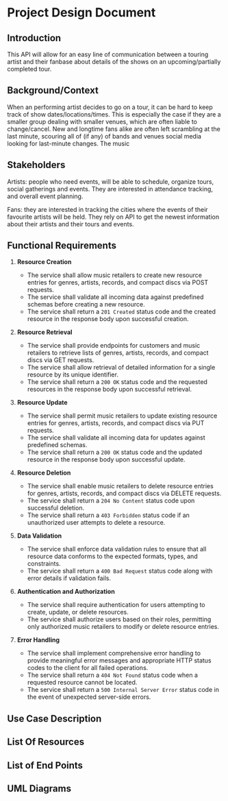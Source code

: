 # Project Design Document

## Introduction

This API will allow for an easy line of communication between a touring artist and their fanbase about details of the shows on an upcoming/partially completed tour.

## Background/Context

When an performing artist decides to go on a tour, it can be hard to keep track of show dates/locations/times.  This is especially the case if they are a smaller group dealing with smaller venues, which are often liable to change/cancel.  New and longtime fans alike are often left scrambling at the last minute, scouring all of (if any) of bands and venues social media looking for last-minute changes.  The music

## Stakeholders

Artists: people who need events, will be able to schedule, organize tours, social gatherings and events. They are interested in attendance tracking, and overall event planning.

Fans: they are interested in tracking the cities where the events of their favourite artists will be held. They rely on API to get the newest information about their artists and their tours and events.

## Functional Requirements

1. **Resource Creation**
   - The service shall allow music retailers to create new resource entries for genres, artists, records, and compact discs via POST requests.
   - The service shall validate all incoming data against predefined schemas before creating a new resource.
   - The service shall return a `201 Created` status code and the created resource in the response body upon successful creation.

2. **Resource Retrieval**
   - The service shall provide endpoints for customers and music retailers to retrieve lists of genres, artists, records, and compact discs via GET requests.
   - The service shall allow retrieval of detailed information for a single resource by its unique identifier.
   - The service shall return a `200 OK` status code and the requested resources in the response body upon successful retrieval.

3. **Resource Update**
   - The service shall permit music retailers to update existing resource entries for genres, artists, records, and compact discs via PUT requests.
   - The service shall validate all incoming data for updates against predefined schemas.
   - The service shall return a `200 OK` status code and the updated resource in the response body upon successful update.

4. **Resource Deletion**
   - The service shall enable music retailers to delete resource entries for genres, artists, records, and compact discs via DELETE requests.
   - The service shall return a `204 No Content` status code upon successful deletion.
   - The service shall return a `403 Forbidden` status code if an unauthorized user attempts to delete a resource.

5. **Data Validation**
   - The service shall enforce data validation rules to ensure that all resource data conforms to the expected formats, types, and constraints.
   - The service shall return a `400 Bad Request` status code along with error details if validation fails.

6. **Authentication and Authorization**
   - The service shall require authentication for users attempting to create, update, or delete resources.
   - The service shall authorize users based on their roles, permitting only authorized music retailers to modify or delete resource entries.

7. **Error Handling**
   - The service shall implement comprehensive error handling to provide meaningful error messages and appropriate HTTP status codes to the client for all failed operations.
   - The service shall return a `404 Not Found` status code when a requested resource cannot be located.
   - The service shall return a `500 Internal Server Error` status code in the event of unexpected server-side errors.

## Use Case Description


## List Of Resources


## List of End Points


## UML Diagrams

